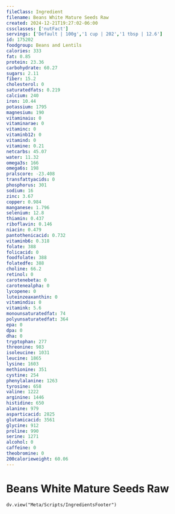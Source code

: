 ```yaml
---
fileClass: Ingredient
filename: Beans White Mature Seeds Raw
created: 2024-12-21T19:27:02-06:00
cssclasses: ['nutFact']
servings: ['Default | 100g','1 cup | 202','1 tbsp | 12.6']
id: 175202
foodgroup: Beans and Lentils
calories: 333
fat: 0.85
protein: 23.36
carbohydrate: 60.27
sugars: 2.11
fiber: 15.2
cholesterol: 0
saturatedfats: 0.219
calcium: 240
iron: 10.44
potassium: 1795
magnesium: 190
vitaminaiu: 0
vitaminarae: 0
vitaminc: 0
vitaminb12: 0
vitamind: 0
vitamine: 0.21
netcarbs: 45.07
water: 11.32
omega3s: 166
omega6s: 198
pralscore: -23.408
transfattyacids: 0
phosphorus: 301
sodium: 16
zinc: 3.67
copper: 0.984
manganese: 1.796
selenium: 12.8
thiamin: 0.437
riboflavin: 0.146
niacin: 0.479
pantothenicacid: 0.732
vitaminb6: 0.318
folate: 388
folicacid: 0
foodfolate: 388
folatedfe: 388
choline: 66.2
retinol: 0
carotenebeta: 0
carotenealpha: 0
lycopene: 0
luteinzeaxanthin: 0
vitamindiu: 0
vitamink: 5.6
monounsaturatedfat: 74
polyunsaturatedfat: 364
epa: 0
dpa: 0
dha: 0
tryptophan: 277
threonine: 983
isoleucine: 1031
leucine: 1865
lysine: 1603
methionine: 351
cystine: 254
phenylalanine: 1263
tyrosine: 658
valine: 1222
arginine: 1446
histidine: 650
alanine: 979
asparticacid: 2825
glutamicacid: 3561
glycine: 912
proline: 990
serine: 1271
alcohol: 0
caffeine: 0
theobromine: 0
200calorieweight: 60.06
---
```


# Beans White Mature Seeds Raw

```dataviewjs
dv.view("Meta/Scripts/IngredientsFooter")
```